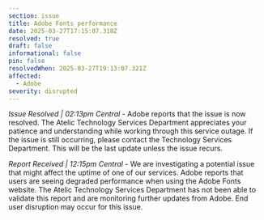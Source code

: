 ```yaml
---
section: issue
title: Adobe Fonts performance
date: 2025-03-27T17:15:07.318Z
resolved: true
draft: false
informational: false
pin: false
resolvedWhen: 2025-03-27T19:13:07.321Z
affected:
  - Adobe
severity: disrupted
---
```

*Issue Resolved | 02:13pm Central* - Adobe reports that the issue is now resolved. The Atelic Technology Services Department appreciates your patience and understanding while working through this service outage. If the issue is still occurring, please contact the Technology Services Department. This will be the last update unless the issue recurs.

*Report Received | 12:15pm Central* - We are investigating a potential issue that might affect the uptime of one of our services. Adobe reports that users are seeing degraded performance when using the Adobe Fonts website. The Atelic Technology Services Department has not been able to validate this report and are monitoring further updates from Adobe. End user disruption may occur for this issue.